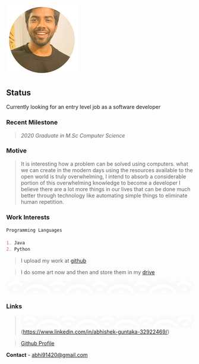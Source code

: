 ![logo](/img/Logo.jpg)
---
## Status
Currently looking for an entry level job as a software developer

### **Recent Milestone**
> *2020 Graduate in M.Sc Computer Science*

### Motive

<blockquote>
It is interesting how a problem can be solved using computers. what we can create in the modern days using the resources available to the open world is truly overwhelming, I intend to absorb a considerable portion of this overwhelming knowledge to become a developer I believe there are a lot more things in our lives that can be done much better through technology like automating simple things to eliminate human repetition.
</blockquote>

### **Work Interests**
```markdown
Programming Languages

1. Java 
2. Python
```
> I upload my work at [github](https://github.com/abhi91420)

> I do some art now and then and store them in my [drive](https://drive.google.com/drive/folders/1YBuPJutsoaONGTz1AgFWBIhHaQbddM08)

![pattern](/img/pattern1.png)

### Links 

> ![Linkedin Profile](/img/pattern1.png)(https://www.linkedin.com/in/abhishek-guntaka-32922469/)

> [Github Profile](https://github.com/abhi91420)

**Contact** - abhi91420@gmail.com
